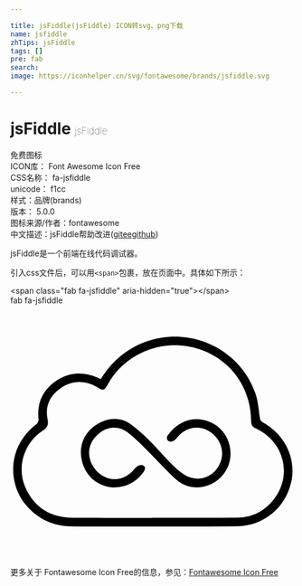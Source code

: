 ```yaml
---

title: jsFiddle(jsFiddle) ICON转svg、png下载
name: jsfiddle
zhTips: jsFiddle
tags: []
pre: fab
search: 
image: https://iconhelper.cn/svg/fontawesome/brands/jsfiddle.svg

---
```


# jsFiddle  <small style="font-size: 60%;font-weight: 100">jsFiddle</small>


<div class="detail-page">
<p>
<span><span class="badge-success badge">免费图标</span> </span>
<br/>
<span>
ICON库：
<span class="badge-secondary badge">Font Awesome Icon Free</span> 
</span>
<br/>
<span>
CSS名称：
<span class="badge-secondary badge">fa-jsfiddle</span> 
</span>
<br/>
<span>
unicode：
<span class="badge-secondary badge">f1cc</span> 
<copy-btn content='f1cc' btn-title=""></copy-btn>
<copy-btn :content='String.fromCodePoint(parseInt("f1cc", 16))' btn-title="复制U"></copy-btn>
</span><br/><span>样式：<span class="badge-light badge">品牌(brands)</span></span>
<br/>
<span>
版本：
<span class="badge-secondary badge">5.0.0</span> 
</span>
<br/>
<span>图标来源/作者：<span class="badge-light badge">fontawesome</span></span> 
<br/>
<span class="zh-detail">中文描述：<span class="badge-primary badge">jsFiddle</span><span class="help-link"><span>帮助改进</span>(<a href="https://gitee.com/liuwave/icon-helper/edit/master/json/fontawesome/brands/jsfiddle.json" target="_blank" rel="noopener noreferrer">gitee</a><a href="https://github.com/liuwave/icon-helper/edit/master/json/fontawesome/brands/jsfiddle.json" target="_blank" rel="noopener noreferrer">github</a></span>)</span><br/>
</p>
</div><div class="description description alert alert-light">jsFiddle是一个前端在线代码调试器。</div>
<div class="alert alert-dark">
  <i class="fab fa-jsfiddle fa-xs"></i>
  <i class="fab fa-jsfiddle fa-sm"></i>
  <i class="fab fa-jsfiddle fa-lg"></i>
  <i class="fab fa-jsfiddle fa-2x"></i>
  <i class="fab fa-jsfiddle fa-3x"></i>
  <i class="fab fa-jsfiddle fa-5x"></i>
  <i class="fab fa-jsfiddle fa-7x"></i>
</div>
<div>
  <p>引入css文件后，可以用<code>&lt;span&gt;</code>包裹，放在页面中。具体如下所示：    
  </p>
  <div class="alert alert-primary" style="font-size: 14px">
    &lt;span class="fab fa-jsfiddle" aria-hidden="true"&gt;&lt;/span&gt;
    <copy-btn content='<span class="fab fa-jsfiddle" aria-hidden="true"></span>'></copy-btn>
  </div>
  <div class="alert alert-secondary">
    <i class="fab fa-jsfiddle"
    style="font-size: 24px"
    aria-hidden="true"></i> fab fa-jsfiddle
    <copy-btn content="fab fa-jsfiddle" btn-title="复制图标名称"></copy-btn>
  </div>
</div>
<div id="svg" class="svg-wrap">
<svg xmlns="http://www.w3.org/2000/svg" viewBox="0 0 576 512"><path d="M510.634 237.462c-4.727-2.621-5.664-5.748-6.381-10.776-2.352-16.488-3.539-33.619-9.097-49.095-35.895-99.957-153.99-143.386-246.849-91.646-27.37 15.25-48.971 36.369-65.493 63.903-3.184-1.508-5.458-2.71-7.824-3.686-30.102-12.421-59.049-10.121-85.331 9.167-25.531 18.737-36.422 44.548-32.676 76.408.355 3.025-1.967 7.621-4.514 9.545-39.712 29.992-56.031 78.065-41.902 124.615 13.831 45.569 57.514 79.796 105.608 81.433 30.291 1.031 60.637.546 90.959.539 84.041-.021 168.09.531 252.12-.48 52.664-.634 96.108-36.873 108.212-87.293 11.54-48.074-11.144-97.3-56.832-122.634zm21.107 156.88c-18.23 22.432-42.343 35.253-71.28 35.65-56.874.781-113.767.23-170.652.23 0 .7-163.028.159-163.728.154-43.861-.332-76.739-19.766-95.175-59.995-18.902-41.245-4.004-90.848 34.186-116.106 9.182-6.073 12.505-11.566 10.096-23.136-5.49-26.361 4.453-47.956 26.42-62.981 22.987-15.723 47.422-16.146 72.034-3.083 10.269 5.45 14.607 11.564 22.198-2.527 14.222-26.399 34.557-46.727 60.671-61.294 97.46-54.366 228.37 7.568 230.24 132.697.122 8.15 2.412 12.428 9.848 15.894 57.56 26.829 74.456 96.122 35.142 144.497zm-87.789-80.499c-5.848 31.157-34.622 55.096-66.666 55.095-16.953-.001-32.058-6.545-44.079-17.705-27.697-25.713-71.141-74.98-95.937-93.387-20.056-14.888-41.99-12.333-60.272 3.782-49.996 44.071 15.859 121.775 67.063 77.188 4.548-3.96 7.84-9.543 12.744-12.844 8.184-5.509 20.766-.884 13.168 10.622-17.358 26.284-49.33 38.197-78.863 29.301-28.897-8.704-48.84-35.968-48.626-70.179 1.225-22.485 12.364-43.06 35.414-55.965 22.575-12.638 46.369-13.146 66.991 2.474C295.68 280.7 320.467 323.97 352.185 343.47c24.558 15.099 54.254 7.363 68.823-17.506 28.83-49.209-34.592-105.016-78.868-63.46-3.989 3.744-6.917 8.932-11.41 11.72-10.975 6.811-17.333-4.113-12.809-10.353 20.703-28.554 50.464-40.44 83.271-28.214 31.429 11.714 49.108 44.366 42.76 78.186z"/></svg>
</div>
<detail full-name='fa-jsfiddle'></detail>

<Vssue title="关于“jsFiddle”的评论" />
    
<div><p>更多关于  Fontawesome Icon Free的信息，参见：<a target="_blank" href="https://iconhelper.cn/fontawesome.html">Fontawesome Icon Free</a>
</p></div>
